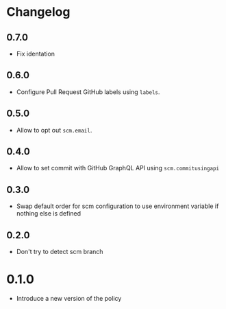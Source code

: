 # Changelog

## 0.7.0

* Fix identation

## 0.6.0

* Configure Pull Request GitHub labels using `labels`.

## 0.5.0

* Allow to opt out `scm.email`.

## 0.4.0

* Allow to set commit with GitHub GraphQL API using `scm.commitusingapi`

## 0.3.0

* Swap default order for scm configuration to use environment variable if nothing else is defined

## 0.2.0

* Don't try to detect scm branch

# 0.1.0

* Introduce a new version of the policy


